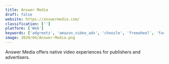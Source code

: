 ```yaml
---
title: Answer Media
draft: false 
website: https://answermedia.com/
classification: ['']
platform: ['Web']
keywords: ['adgreetz', 'amazon_video_ads', 'choozle', 'freewheel', 'fuelx', 'google_marketing_platform', 'innovid', 'liquidus', 'optimatic', 'pokkt', 'pulpix', 'rockyou', 'selectable_media', 'sizmek', 'stackadapt', 'streamrail', 'telaria', 'tubemogul', 'videobloom', 'virool']
image: 2020/04/Answer-Media.png
---
```

Answer Media offers native video experiences for publishers and advertisers.